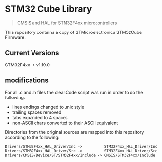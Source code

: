 # STM32 Cube Library

> CMSIS and HAL for STM32F4xx microcontrollers

This repository contains a copy of STMicroelectronics STM32Cube Firmware.

## Current Versions
STM32F4xx -> v1.19.0

## modifications

For all .c and .h files the cleanCode script was run in order to do the following:
- lines endings changed to unix style
- trailing spaces removed
- tabs expanded to 4 spaces
- non-ASCII chars converted to their ASCII equivalent

Directories from the original sources are mapped into this repository according
to the following:
```
Drivers/STM32F4xx_HAL_Driver/Inc ->          STM32F4xx_HAL_Driver/Inc
Drivers/STM32F4xx_HAL_Driver/Src ->          STM32F4xx_HAL_Driver/Src
Drivers/CMSIS/Device/ST/STM32F4xx/Include -> CMSIS/STM32F4xx/Include
```
